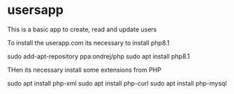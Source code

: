 # usersapp
This is a basic app to create, read and update users

To install the userapp.com its necessary to install php8.1

sudo add-apt-repository ppa:ondrej/php
sudo apt install php8.1

THen its necessary install some extensions from PHP

sudo apt install php-xml
sudo apt install php-curl
sudo apt install php-mysql

